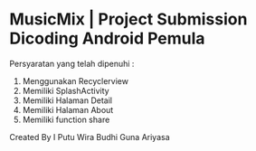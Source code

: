 # MusicMix | Project Submission Dicoding Android Pemula

Persyaratan yang telah dipenuhi :
1. Menggunakan Recyclerview
2. Memiliki SplashActivity
3. Memiliki Halaman Detail
4. Memiliki Halaman About
5. Memiliki function share

Created By I Putu Wira Budhi Guna Ariyasa
